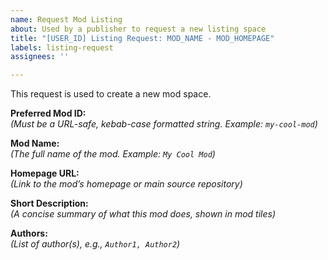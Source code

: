 ```yaml
---
name: Request Mod Listing
about: Used by a publisher to request a new listing space
title: "[USER_ID] Listing Request: MOD_NAME - MOD_HOMEPAGE"
labels: listing-request
assignees: ''

---
```


This request is used to create a new mod space.

**Preferred Mod ID:**  
*(Must be a URL-safe, kebab-case formatted string. Example: `my-cool-mod`)*

**Mod Name:**  
*(The full name of the mod. Example: `My Cool Mod`)*

**Homepage URL:**  
*(Link to the mod’s homepage or main source repository)*

**Short Description:**  
*(A concise summary of what this mod does, shown in mod tiles)*

**Authors:**  
*(List of author(s), e.g., `Author1, Author2`)*
